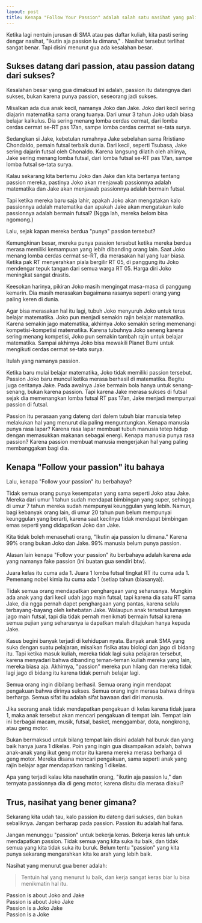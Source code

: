 ```yaml
---
layout: post
title: Kenapa "Follow Your Passion" adalah salah satu nasihat yang paling berbahaya
---
```


Ketika lagi nentuin jurusan di SMA atau pas daftar kuliah, kita pasti sering dengar nasihat, "ikutin aja passion lu dimana," . Nasihat tersebut terlihat sangat benar. Tapi disini menurut gua ada kesalahan besar.

## Sukses datang dari passion, atau passion datang dari sukses?

Kesalahan besar yang gua dimaksud ini adalah, passion itu datengnya dari sukses, bukan karena punya passion, seseorang jadi sukses.

Misalkan ada dua anak kecil, namanya Joko dan Jake. Joko dari kecil sering diajarin matematika sama orang tuanya. Dari umur 3 tahun Joko udah biasa belajar kalkulus. Dia sering menang lomba cerdas cermat, dari lomba cerdas cermat se-RT pas 17an, sampe lomba cerdas cermat se-tata surya.

Sedangkan si Jake, kebetulan rumahnya Jake sebelahan sama Rristiano Chondaldo, pemain futsal terbaik dunia. Dari kecil, seperti Tsubasa, Jake sering dajarin futsal oleh Chonaldo. Karena langsung dilatih oleh ahlinya, Jake sering menang lomba futsal, dari lomba futsal se-RT pas 17an, sampe lomba futsal se-tata surya.

Kalau sekarang kita bertemu Joko dan Jake dan kita bertanya tentang passion mereka, pastinya Joko akan menjawab passionnya adalah matematika dan Jake akan menjawab passionnya adalah bermain futsal.

Tapi ketika mereka baru saja lahir, apakah Joko akan mengatakan kalo passionnya adalah matematika dan apakah Jake akan mengatakan kalo passionnya adalah bermain futsal? (Ngga lah, mereka belom bisa ngomong.)

Lalu, sejak kapan mereka berdua "punya" passion tersebut?

Kemungkinan besar, mereka punya passion tersebut ketika mereka berdua merasa memiliki kemampuan yang lebih dibanding orang lain. Saat Joko menang lomba cerdas cermat se-RT, dia merasakan hal yang luar biasa. Ketika pak RT menyerahkan piala bergilir RT 05, di panggung itu Joko mendengar tepuk tangan dari semua warga RT 05. Harga diri Joko meningkat sangat drastis.

Keesokan harinya, pikiran Joko masih mengingat masa-masa di panggung kemarin. Dia masih merasakan bagaimana rasanya seperti orang yang paling keren di dunia. 

Agar bisa merasakan hal itu lagi, tubuh Joko menyuruh Joko untuk terus belajar matematika. Joko pun menjadi semakin rajin belajar matematika. Karena semakin jago matematika, akhirnya Joko semakin sering memenangi kompetisi-kompetisi matematika. Karena tubuhnya Joko seneng karena sering menang kompetisi, Joko pun semakin tambah rajin untuk belajar matematika. Sampai akhirnya Joko bisa mewakili Planet Bumi untuk mengikuti cerdas cermat se-tata surya.

Itulah yang namanya passion.

Ketika baru mulai belajar matematika, Joko tidak memiliki passion tersebut. Passion Joko baru muncul ketika merasa berhasil di matematika. Begitu juga ceritanya Jake. Pada awalnya Jake bermain bola hanya untuk senang-senang, bukan karena passion. Tapi karena Jake merasa sukses di futsal sejak dia memenangkan lomba futsal RT pas 17an, Jake menjadi mempunyai passion di futsal.

Passion itu perasaan yang dateng dari dalem tubuh biar manusia tetep melakukan hal yang menurut dia paling menguntungkan. Kenapa manusia punya rasa lapar? Karena rasa lapar membuat tubuh manusia tetep hidup dengan memasukkan makanan sebagai energi. Kenapa manusia punya rasa passion? Karena passion membuat manusia mengerjakan hal yang paling membanggakan bagi dia.

## Kenapa "Follow your passion" itu bahaya

Lalu, kenapa "Follow your passion" itu berbahaya?

Tidak semua orang punya kesempatan yang sama seperti Joko atau Jake. Mereka dari umur 1 tahun sudah mendapat bimbingan yang super, sehingga di umur 7 tahun mereka sudah mempunyai keunggulan yang lebih. Namun, bagi kebanyak orang lain, di umur 20 tahun pun belum mempunyai keunggulan yang berarti, karena saat kecilnya tidak mendapat bimbingan emas seperti yang didapatkan Joko dan Jake.

Kita tidak boleh menasehati orang, "Ikutin aja passion lu dimana." Karena 99% orang bukan Joko dan Jake. 99% manusia belum punya passion.

Alasan lain kenapa "Follow your passion" itu berbahaya adalah karena ada yang namanya fake passion (ini buatan gua sendiri btw).

Juara kelas itu cuma ada 1. Juara 1 lomba futsal tingkat RT itu cuma ada 1. Pemenang nobel kimia itu cuma ada 1 (setiap tahun (biasanya)).

Tidak semua orang mendapatkan penghargaan yang seharusnya. Mungkin ada anak yang dari kecil udah jago main futsal, tapi karena dia satu RT sama Jake, dia ngga pernah dapet penghargaan yang pantas, karena selalu terbayang-bayang oleh kehebatan Jake. Walaupun anak tersebut lumayan jago main futsal, tapi dia tidak pernah menikmati bermain futsal karena semua pujian yang seharusnya ia dapatkan malah ditujukan hanya kepada Jake.

Kasus begini banyak terjadi di kehidupan nyata. Banyak anak SMA yang suka dengan suatu pelajaran, misalkan fisika atau biologi dan jago di bidang itu. Tapi ketika masuk kuliah, mereka tidak lagi suka pelajaran tersebut, karena menyadari bahwa dibanding teman-teman kuliah mereka yang lain, mereka biasa aja. Akhirnya, "passion" mereka pun hilang dan mereka tidak lagi jago di bidang itu karena tidak pernah belajar lagi.

Semua orang ingin dibilang berhasil. Semua orang ingin mendapat pengakuan bahwa dirinya sukses. Semua orang ingin merasa bahwa dirinya berharga. Semua sifat itu adalah sifat bawaan dari diri manusia.

Jika seorang anak tidak mendapatkan pengakuan di kelas karena tidak juara 1, maka anak tersebut akan mencari pengakuan di tempat lain. Tempat lain ini berbagai macam, musik, futsal, basket, menggambar, dota, nongkrong, atau geng motor.

Bukan bermaksud untuk bilang tempat lain disini adalah hal buruk dan yang baik hanya juara 1 dikelas. Poin yang ingin gua disampaikan adalah, bahwa anak-anak yang ikut geng motor itu karena mereka merasa berharga di geng motor. Mereka disana mencari pengakuan, sama seperti anak yang rajin belajar agar mendapatkan ranking 1 dikelas.

Apa yang terjadi kalau kita nasehatin orang, "ikutin aja passion lu," dan ternyata passionnya dia di geng motor, karena disitu dia merasa diakui?

## Trus, nasihat yang bener gimana?

Sekarang kita udah tau, kalo passion itu dateng dari sukses, dan bukan sebaliknya. Jangan berharap pada passion. Passion itu adalah hal fana. 

Jangan menunggu "passion" untuk bekerja keras. Bekerja keras lah untuk mendapatkan passion. Tidak semua yang kita suka itu baik, dan tidak semua yang kita tidak suka itu buruk. Belum tentu "passion" yang kita punya sekarang mengarahkan kita ke arah yang lebih baik.

Nasihat yang menurut gua bener adalah:

> Tentuin hal yang menurut lu baik, dan kerja sangat keras biar lu bisa menikmatin hal itu.

Passion is about Joko and Jake  
Passion is about Joko Jake  
Passion is a Joko Jake  
Passion is a Joke  

